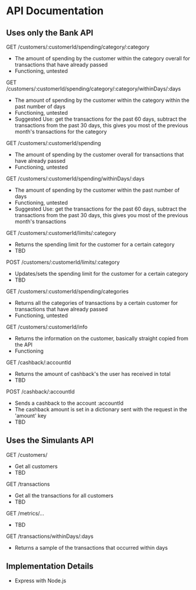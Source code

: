 API Documentation
===

## Uses only the Bank API

GET /customers/:customerId/spending/category/:category
 * The amount of spending by the customer within the category overall for transactions that have already passed
 * Functioning, untested

GET /customers/:customerId/spending/category/:category/withinDays/:days
 * The amount of spending by the customer within the category within the past <days> number of days
 * Functioning, untested
 * Suggested Use: get the transactions for the past 60 days, subtract the transactions from the past 30 days, this gives you most of the previous month's transactions for the category

GET /customers/:customerId/spending
* The amount of spending by the customer overall for transactions that have already passed
* Functioning, untested

GET /customers/:customerId/spending/withinDays/:days
 * The amount of spending by the customer within the past <days> number of days
 * Functioning, untested
 * Suggested Use: get the transactions for the past 60 days, subtract the transactions from the past 30 days, this gives you most of the previous month's transactions

GET /customers/:customerId/limits/:category
 * Returns the spending limit for the customer for a certain category
 * TBD

POST /customers/:customerId/limits/:category
 * Updates/sets the spending limit for the customer for a certain category
 * TBD

GET /customers/:customerId/spending/categories
* Returns all the categories of transactions by a certain customer for transactions that have already passed
* Functioning, untested

GET /customers/:customerId/info
* Returns the information on the customer, basically straight copied from the API
* Functioning

GET /cashback/:accountId
* Returns the amount of cashback's the user has received in total
* TBD

POST /cashback/:accountId
* Sends a cashback to the account :accountId
* The cashback amount is set in a dictionary sent with the request in the 'amount' key
* TBD

## Uses the Simulants API

GET /customers/
* Get all customers
* TBD

GET /transactions
* Get all the transactions for all customers
* TBD

GET /metrics/...
* TBD

GET /transactions/withinDays/:days
* Returns a sample of the transactions that occurred within <days> days

## Implementation Details
* Express with Node.js